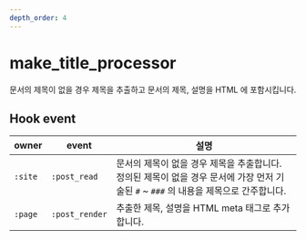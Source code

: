 ```yaml
---
depth_order: 4
---
```


# make_title_processor 

문서의 제목이 없을 경우 제목을 추출하고 문서의 제목, 설명을 HTML 에 포함시킵니다.

## Hook event

| owner   | event          | 설명                                                                                 |
|---------|----------------|------------------------------------------------------------------------------------|
| `:site` | `:post_read`   | 문서의 제목이 없을 경우 제목을 추출합니다. 정의된 제목이 없을 경우 문서에 가장 먼저 기술된 `#` ~ `###` 의 내용을 제목으로 간주합니다. |
| `:page` | `:post_render` | 추출한 제목, 설명을 HTML meta 태그로 추가합니다.                                                   |
